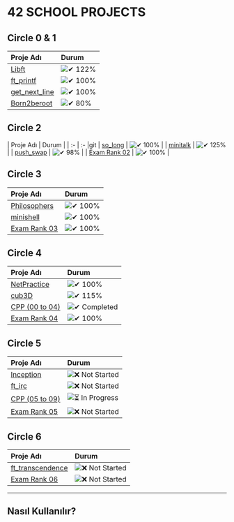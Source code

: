 # **42 SCHOOL PROJECTS**

## **Circle 0 & 1**
| Proje Adı | Durum |
| :- | :- |
| [Libft](#) | ![✔ 122%](https://github.com/hkocan/42_SCHOOL_PROJECTS/tree/libft) |
| [ft_printf](#) | ![✔ 100%](https://github.com/hkocan/42_SCHOOL_PROJECTS/tree/printf)	|
| [get_next_line](#) | ![✔ 100%](https://github.com/hkocan/42_SCHOOL_PROJECTS/tree/get_next_line) |
| [Born2beroot](#) | ![✔ 80%](https://custom-icon-badges.demolab.com/badge/✔%2080-017520.svg?&style=for-the-badge&color=018f27) |

## **Circle 2**
| Proje Adı | Durum |
| :- | :- |git 
| [so_long](#) | ![✔ 100%](https://github.com/hkocan/42_SCHOOL_PROJECTS/tree/so_long?tab=readme-ov-file) |
| [minitalk](#) | ![✔ 125%](https://github.com/hkocan/42_SCHOOL_PROJECTS/tree/minitalk) |
| [push_swap](#) | ![✔ 98%](https://github.com/hkocan/42_SCHOOL_PROJECTS/tree/push_swap) |
| [Exam Rank 02](#) | ![✔ 100%](https://custom-icon-badges.demolab.com/badge/✔%20100-02b331.svg?&style=for-the-badge&color=018f27) |

## **Circle 3**
| Proje Adı | Durum |
| :- | :- |
| [Philosophers](#) | ![✔ 100%](https://github.com/hkocan/42_SCHOOL_PROJECTS/tree/philosophers) |
| [minishell](#) | ![✔ 100%](https://github.com/bkorkut/Minishell) |
| [Exam Rank 03](#) | ![✔ 100%](https://custom-icon-badges.demolab.com/badge/✔%20100-02b331.svg?&style=for-the-badge&color=018f27) |

## **Circle 4**
| Proje Adı | Durum |
| :- | :- |
| [NetPractice](#) | ![✔ 100%](https://custom-icon-badges.demolab.com/badge/✔%20100-02b331.svg?&style=for-the-badge&color=018f27) |
| [cub3D](#) | ![✔ 115%](https://github.com/TroubledKezoo1/Cub3d) |
| [CPP (00 to 04)](#) | ![✔ Completed](https://custom-icon-badges.demolab.com/badge/✔%20Completed-02b331.svg?&style=for-the-badge&color=7E0080) |
| [Exam Rank 04](#) | ![✔ 100%](https://custom-icon-badges.demolab.com/badge/✔%20100-02b331.svg?&style=for-the-badge&color=018f27) |

## **Circle 5**
| Proje Adı | Durum |
| :- | :- |
| [Inception](#) | ![❌ Not Started](https://custom-icon-badges.demolab.com/badge/Not%20Started-red.svg?&style=for-the-badge&color=c42404) |
| [ft_irc](#) | ![❌ Not Started](https://custom-icon-badges.demolab.com/badge/Not%20Started-red.svg?&style=for-the-badge&color=c42404) |
| [CPP (05 to 09)](#) | ![⏳ In Progress](https://custom-icon-badges.demolab.com/badge/In%20Progress-yellow.svg?&style=for-the-badge&color=f5a623) |
| [Exam Rank 05](#) | ![❌ Not Started](https://custom-icon-badges.demolab.com/badge/Not%20Started-red.svg?&style=for-the-badge&color=c42404) |

## **Circle 6**
| Proje Adı | Durum |
| :- | :- |
| [ft_transcendence](#) | ![❌ Not Started](https://custom-icon-badges.demolab.com/badge/Not%20Started-red.svg?&style=for-the-badge&color=c42404) |
| [Exam Rank 06](#) | ![❌ Not Started](https://custom-icon-badges.demolab.com/badge/Not%20Started-red.svg?&style=for-the-badge&color=c42404) |

---

## **Nasıl Kullanılır?**
<!-- Eğer sadece `main` branch görünüyorsa, tüm branch'leri görmek için:

 git fetch --all
 git branch -r -->
 
<!-- git add README.md
git commit -m "42 School Projects tablosu tamamlandı "
git push origin main

git branch yeni-branch-adi   # Sadece branch oluşturur
git checkout yeni-branch-adi # Oluşturduğun branch’e geçersin

lokal de branch silme
git branch -d branch-adi
git branch -D branch-adi

githupta branch
git push origin --delete branch-adi



 -->